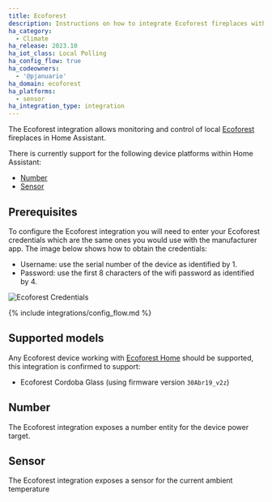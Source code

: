 ```yaml
---
title: Ecoforest
description: Instructions on how to integrate Ecoforest fireplaces with Home Assistant.
ha_category:
  - Climate
ha_release: 2023.10
ha_iot_class: Local Polling
ha_config_flow: true
ha_codeowners:
  - '@pjanuario'
ha_domain: ecoforest
ha_platforms:
  - sensor
ha_integration_type: integration
---
```


The Ecoforest integration allows monitoring and control of local [Ecoforest](https://ecoforest.com) fireplaces in Home Assistant.

There is currently support for the following device platforms within Home Assistant:

- [Number](#number)
- [Sensor](#sensor)

## Prerequisites

To configure the Ecoforest integration you will need to enter your Ecoforest credentials which are the same ones you would use with the manufacturer app. The image below shows how to obtain the credentials:

- Username: use the serial number of the device as identified by 1.
- Password: use the first 8 characters of the wifi password as identified by 4.

![Ecoforest Credentials](/images/integrations/ecoforest/credentials.png)

{% include integrations/config_flow.md %}

## Supported models

Any Ecoforest device working with [Ecoforest Home](https://ecoforesthome.com/) should be supported, this integration is confirmed to support:

- Ecoforest Cordoba Glass (using firmware version `30Abr19_v2z`)

## Number

The Ecoforest integration exposes a number entity for the device power target.

## Sensor

The Ecoforest integration exposes a sensor for the current ambient temperature
